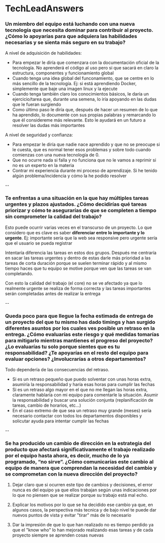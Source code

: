 # TechLeadAnswers #



### Un miembro del equipo está luchando con una nueva tecnología que necesita dominar para contribuir al proyecto. ¿Cómo lo apoyarías para que adquiera las habilidades necesarias y se sienta más seguro en su trabajo? ###
A nivel de adquisición de habilidades:
- Para empezar le diría que comenzara con la documentación oficial de la tecnología. No aprenderá el código al uso pero si que sacará en claro la estructura, componentes y funcionamiento global 
- Cuando tenga una idea global del funconamiento, que se centre en lo más sencillo de la tecnología. Ej: si está aprendiendo Docker, simplemente que baje una imagen linux y la ejecute
- Cuando tenga también claro los conocimientos básicos, le daría un ejercicio/tarea que, durante una semena, lo iría apoyando en las dudas que le fueran surgiendo
- Como último paso le diría que, después de hacer un resumen de lo que ha aprendido, lo documente con sus propias palabras y remarcando lo que él considereme más relevante. Esto le ayudará en un futuro a resolver las dudas más importantes

A nivel de seguridad y confianza:
- Para empezar le diría que nadie nace aprendido y que no se preocupe si le cuesta, que es normal tener esos problemas y sobre todo cuando comienzas con una nueva tecnología de 0.
- Que no ocurre nada si falla y no funciona que no le vamos a reprimir si no es un experto en la materia
- Contrar mi experiencia durante mi proceso de aprendizaje. Si he tenido algún problema/incidencia y cómo la he podido resolver

--

### Te enfrentas a una situación en la que hay múltiples tareas urgentes y plazos ajustados. ¿Cómo decidirías qué tareas priorizar y cómo te asegurarías de que se completen a tiempo sin comprometer la calidad del trabajo? ###
Esto puede ocurrir varias veces en el transcurso de un proyecto. Lo que considero que es clave es saber <b>diferenciar entre lo importante y lo urgente</b>. Ej: importante sería que la web sea responsive pero urgente sería que el usuario se pueda registrar

Intentaría diferencia las tareas en estos dos grupos. Después me centraría en sacar las tareas urgentes y dentro de estas darle más prioridad a las tareas de corta duración porque se suelen terminar rápido y al mismo tiempo haces que tu equipo se motive porque ven que las tareas se van completando.

Con esto la calidad del trabajo (el core) no se ve afectado ya que lo realmente urgente se realiza de forma correcta y las tareas importantes serán completadas antes de realizar la entrega

--

### Queda poco para que llegue la fecha estimada de entrega de un proyecto del que tu mismo has dado timings y han surgido diferentes asuntos por los cuales ves posible un retraso en la entrega. ¿Cómo evaluarías este riesgo y qué medidas tomarías para mitigarlo mientras mantienes el progreso del proyecto? ¿Lo evaluarías tu solo porque sientes que es tu responsabilidad? ¿Te apoyarías en el resto del equipo para evaluar opciones? ¿Involucrarías a otros departamentos? ###
Todo dependería de las consecuencias del retraso. 
- Si es un retraso pequeño que puedo solventar con unas horas extra, asumiría la responsabilidad y haría esas horas para cumplir las fechas
- Si es un retraso algo mayor en el que no me llegan las horas extra, claramente hablaría con mi equipo para comentarle la situación. Asumir la responsabilidad y buscar una solución conjunta (replanificación de tareas, cambio de horarios, etc...)
- En el caso extremo de que sea un retraso muy grande (meses) sería necesario contactar con todos los departamentos disponibles y solicutar ayuda para intentar cumplir las fechas


--


### Se ha producido un cambio de dirección en la estrategia del producto que afectará significativamente el trabajo realizado por el equipo hasta ahora, es decir, mucho de lo ya programado, “no sirve”. ¿Cómo comunicarías este cambio al equipo de manera que comprendan la necesidad del cambio y se comprometan con la nueva dirección del proyecto? ###

1. Dejar claro que si ocurren este tipo de cambios y decisiones, el error nunca es del equipo ya que ellos trabajan según unas indicaciones por lo que no piensen que se realizar porque su trabajo está mal echo.

2. Explicar los motivos por lo que se ha decidido ese cambio ya que, en algunos casos, la perspectiva más tecnica y de bajo nivel te puede dar nuevos puntos de vista y evitar "tirar" más de lo necesario

3. Dar la impresión de que lo que han realizado no es tiempo perdido ya que el "know who" lo han mejorado realizando esas tareas y de cada proyecto siempre se aprenden cosas nuevas
